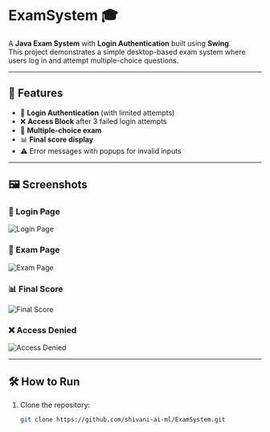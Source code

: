# ExamSystem 🎓

A **Java Exam System** with **Login Authentication** built using **Swing**.  
This project demonstrates a simple desktop-based exam system where users log in and attempt multiple-choice questions.

---

## 🚀 Features
- 🔐 **Login Authentication** (with limited attempts)
- ❌ **Access Block** after 3 failed login attempts
- 📝 **Multiple-choice exam**
- 📊 **Final score display**
- ⚠️ Error messages with popups for invalid inputs

---

## 🖼️ Screenshots

### 🔑 Login Page
![Login Page](<img width="411" height="230" alt="login_page" src="https://github.com/user-attachments/assets/04c1b25a-d74d-49f1-9ee2-470ff2c4323e" />
)

### 📝 Exam Page
![Exam Page](<img width="565" height="331" alt="exam_page" src="https://github.com/user-attachments/assets/89079f02-7a3b-44f7-8afd-296db71a0a6e" />
)

### 📊 Final Score
![Final Score](<img width="364" height="198" alt="final_score" src="https://github.com/user-attachments/assets/9182589d-3452-4051-9b1e-9fd8845dd4b8" />
)

### ❌ Access Denied
![Access Denied](<img width="334" height="202" alt="access_denied" src="https://github.com/user-attachments/assets/705dbb4e-013c-4a46-b6fe-b24fc8768009" />
)

---

## 🛠️ How to Run
1. Clone the repository:
   ```bash
   git clone https://github.com/shivani-ai-ml/ExamSystem.git

